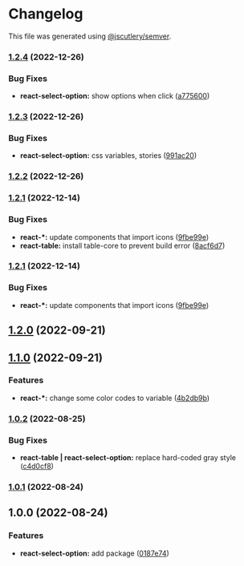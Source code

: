 # Changelog

This file was generated using [@jscutlery/semver](https://github.com/jscutlery/semver).

### [1.2.4](https://gitlab.migoinc.com/migotv/paintbox/compare/react-select-option@1.2.3...react-select-option@1.2.4) (2022-12-26)


### Bug Fixes

* **react-select-option:** show options when click ([a775600](https://gitlab.migoinc.com/migotv/paintbox/commit/a7756001ac9eb59b443a8f34eec7041406332c39))

### [1.2.3](https://gitlab.migoinc.com/migotv/paintbox/compare/react-select-option@1.2.2...react-select-option@1.2.3) (2022-12-26)


### Bug Fixes

* **react-select-option:** css variables, stories ([991ac20](https://gitlab.migoinc.com/migotv/paintbox/commit/991ac20af133d8c5f85e4eb1207d91fb603bb8af))

### [1.2.2](https://gitlab.migoinc.com/migotv/paintbox/compare/react-select-option@1.2.1...react-select-option@1.2.2) (2022-12-26)

### [1.2.1](https://gitlab.migoinc.com/migotv/paintbox/compare/react-select-option@1.2.0...react-select-option@1.2.1) (2022-12-14)


### Bug Fixes

* **react-*:** update components that import icons ([9fbe99e](https://gitlab.migoinc.com/migotv/paintbox/commit/9fbe99edfc4f41e55d8380839947059498b6d446))
* **react-table:** install table-core to prevent build error ([8acf6d7](https://gitlab.migoinc.com/migotv/paintbox/commit/8acf6d78150ee9ac0601ab690990ddd32b3c06dc))

### [1.2.1](https://gitlab.migoinc.com/migotv/paintbox/compare/react-select-option@1.2.0...react-select-option@1.2.1) (2022-12-14)


### Bug Fixes

* **react-*:** update components that import icons ([9fbe99e](https://gitlab.migoinc.com/migotv/paintbox/commit/9fbe99edfc4f41e55d8380839947059498b6d446))

## [1.2.0](https://gitlab.migoinc.com/migotv/paintbox/compare/react-select-option@1.1.0...react-select-option@1.2.0) (2022-09-21)

## [1.1.0](https://gitlab.migoinc.com/migotv/paintbox/compare/react-select-option@1.0.2...react-select-option@1.1.0) (2022-09-21)


### Features

* **react-*:** change some  color codes to variable ([4b2db9b](https://gitlab.migoinc.com/migotv/paintbox/commit/4b2db9b5c4f15ccb3b8e7261489126c3cf8b3d69))

### [1.0.2](https://gitlab.migoinc.com/migotv/paintbox/compare/react-select-option@1.0.1...react-select-option@1.0.2) (2022-08-25)


### Bug Fixes

* **react-table | react-select-option:** replace hard-coded gray style ([c4d0cf8](https://gitlab.migoinc.com/migotv/paintbox/commit/c4d0cf8f37390e5643fe99a2314afb0620266066))

### [1.0.1](https://gitlab.migoinc.com/migotv/paintbox/compare/react-select-option@1.0.0...react-select-option@1.0.1) (2022-08-24)

## 1.0.0 (2022-08-24)


### Features

* **react-select-option:** add package ([0187e74](https://gitlab.migoinc.com/migotv/paintbox/commit/0187e7480e4feb7a611e8b9cf89294d225ebb45d))
